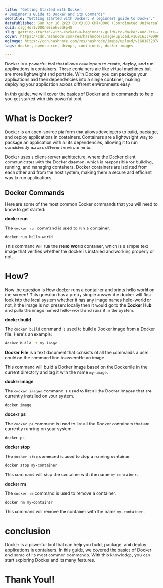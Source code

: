 ```yaml
---
title: "Getting Started with Docker:
A Beginner's Guide to Docker and its Commands"
seoTitle: "Getting started with Docker: A beginners guide to Docker."
datePublished: Sun Apr 16 2023 08:03:00 GMT+0000 (Coordinated Universal Time)
cuid: clgj4dr1v000n09iehv6d6p48
slug: getting-started-with-docker-a-beginners-guide-to-docker-and-its-commands
cover: https://cdn.hashnode.com/res/hashnode/image/upload/v1681631700969/4e241376-6a2b-4f7e-9885-d125163bf94d.jpeg
ogImage: https://cdn.hashnode.com/res/hashnode/image/upload/v1681632074178/a975115f-c2c3-480b-91b6-2474e88701f7.webp
tags: docker, opensource, devops, containers, docker-images

---
```


Docker is a powerful tool that allows developers to create, deploy, and run applications in containers. These containers are like virtual machines but are more lightweight and portable. With Docker, you can package your applications and their dependencies into a single container, making deploying your application across different environments easy.

In this guide, we will cover the basics of Docker and its commands to help you get started with this powerful tool.

# What is Docker?

Docker is an open-source platform that allows developers to build, package, and deploy applications in containers. Containers are a lightweight way to package an application with all its dependencies, allowing it to run consistently across different environments.

Docker uses a client-server architecture, where the Docker client communicates with the Docker daemon, which is responsible for building, running, and managing containers. Docker containers are isolated from each other and from the host system, making them a secure and efficient way to run applications.

## Docker Commands

Here are some of the most common Docker commands that you will need to know to get started:

**docker run**

The `docker run` command is used to run a container.

```bash
docker run hello-world
```

This command will run the **Hello World** container, which is s simple text image that verifies whether the docker is installed and working properly or not.

# How?

Now the question is How docker runs a container and prints hello world on the screen? This question has a pretty simple answer the docker will first look into the local system whether it has any image names hello-world or not, if the image is not present locally then it would go to the **Docker Hub** and pulls the image named hello-world and runs it in the system.

**docker build**

The `docker build` command is used to build a Docker image from a Docker file. Here's an example:

```bash
docker build -t my-image
```

**Docker File** is a text document that consists of all the commands a user could on the command line to assemble an image.

This command will build a Docker image based on the Dockerfile in the current directory and tag it with the name `my-image`.

**docker image**

The `docker images` command is used to list all the Docker images that are currently installed on your system.

```bash
docker image
```

**docekr ps**

The `docker ps` command is used to list all the Docker containers that are currently running on your system.

```bash
docker ps
```

**docker stop**

The `docker stop` command is used to stop a running container.

```bash
docker stop my-container
```

This command will stop the container with the name `my-container`.

**docker rm**

The `docker rm` command is used to remove a container.

```bash
docker rm my-container
```

This command will remove the container with the name `my-container` .

# conclusion

Docker is a powerful tool that can help you build, package, and deploy applications in containers. In this guide, we covered the basics of Docker and some of its most common commands. With this knowledge, you can start exploring Docker and its many features.

# Thank You!!